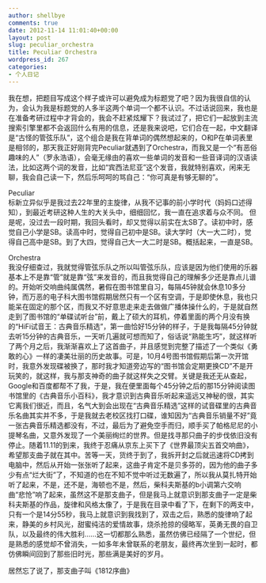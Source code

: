 ```yaml
---
author: shellbye
comments: true
date: 2012-11-14 11:01:40+00:00
layout: post
slug: peculiar_orchestra
title: Peculiar Orchestra
wordpress_id: 267
categories:
- 个人日记
---
```


我在想，把题目写成这个样子或许可以避免成为标题党了吧？因为我很自信的认为，会认为我是标题党的人多半这两个单词一个都不认识。不过话说回来，我也是在准备考研过程中才背会的，我会不赶紧炫耀下？我试过了，把它们一起放到主流搜索引擎里都不会返回什么有用的信息，还是我来说吧，它们合在一起，中文翻译是“古怪的管弦乐队”，这个组合是我在背单词的偶然想起来的，O和P在单词表里是相邻的，那天我正好刚背完Peculiar就遇到了Orchestra，而我又是一个“有恶俗趣味的人”（罗永浩语），会毫无缘由的喜欢一些单词的发音和一些音译词的汉语读法，比如这两个词的发音，比如“宾西法尼亚”这个发音，我就特别喜欢，闲来无聊，我会自己读一下，然后乐呵呵的骂自己：“你可真是有够无聊的”。  
  
  
Peculiar  
标新立异似乎是我过去22年里的主旋律，从我不记事的前小学时代（妈妈口述得知），到最近考研这种人生的大关头中，细细回忆，我一直在追求着与众不同。 但是呢，没过去一段时期，我回头看时，却又觉得以前实在太SB了。读初中时，感觉自己小学是SB。读高中时，觉得自己初中是SB。读大学时（大一大二时），觉得自己高中是SB。到了大四，觉得自己大一大二时是SB。概括起来，一直是SB。  
  
  
Orchestra  
我没仔细查过，我就觉得管弦乐队之所以叫管弦乐队，应该是因为他们使用的乐器基本上不是靠“管”就是靠“弦”来发音的，而且我觉得自己的理解多少还是靠点儿谱的。开始听交响曲纯属偶然，暑假在图书馆里自习，每隔45钟就会休息10多分钟，而万恶的电子科大图书馆假期居然只有一个区有空调，于是即使休息，我也只能呆在固定的那个区，而我又不好意思走来走去做做广播体操什么的，于是就自然走到了图书馆的“单碟试听台”前，戴上了硕大的耳机，停着里面的两个月没有换的“HiFi试音王：古典音乐精选”，第一曲恰好15分钟的样子，于是我每隔45分钟就去听15分钟的古典音乐，一天听几遍就可想而知了，俗话说“熟能生巧”，就这样听了两个月之后，我渐渐喜欢上了这首曲子，并且感觉到完整了描述了一个类似《勇敢的心》一样的凄美壮丽的历史故事。可是，10月4号图书馆假期后第一次开馆时，我意外发现碟被换了，那时我才知道旁边写的“图书馆会定期更换CD”不是开玩笑的，就这样，我与那支神奇的曲子就这样失之交臂。关键是我还无从查起，Google和百度都帮不了我，于是，我在便里面每个45分钟之后的那15分钟阅读图书馆里的《古典音乐小百科》，我才意识到古典音乐听起来遥远又神秘的很，其实它离我们很近，而且，名气大到会出现在“古典音乐精选”这样的试音碟里的古典音乐名曲其实并不多，于是我就去老校区找打口碟，谁知因为“古典音乐销量不好”竟一张古典音乐精选都没有，不过，最后为了避免空手而归，顺手买了帕格尼尼的小提琴名曲，又意外发现了一个美丽绚烂的世界。但是找寻那只曲子的步伐依旧没有停止。随着11.11的到来，我终于忍痛从京东上买下了《世界最顶尖五首交响曲》，希望那支曲子就在其中。苦等一天，货终于到了，我拆开封之后就迅速将CD拷到电脑中，然后从开始一张张听了起来，这曲子肯定不是贝多芬的，因为他的曲子多少有点“烂大街”了，不知道的也在不知不觉中听过无数遍了，所以我从莫扎特开始听了起来，不是，还不是，海顿也不是，然后，柴科夫斯基的b小调第六交响曲“悲怆”响了起来，虽然这不是那支曲子，但是我马上就意识到那支曲子一定是柴科夫斯基的作品，旋律和风格太像了，于是我在目录中看了下，在剩下的两支中，只有一个是14分55秒，我马上就意识到我找到了，双击之后，熟悉的旋律响了起来，静美的乡村风光，甜蜜纯洁的爱情故事，烧杀抢掠的侵略军，英勇无畏的自卫队，以及最终的伟大胜利……这一切都那么熟悉，虽然仿佛已经隔了一个世纪，但是熟悉的感觉却不曾消失，一如多年未曾联系的老朋友，最终再次坐到一起时，都仿佛瞬间回到了那些旧时光，那些满是美好的岁月。  
  
  
居然忘了说了，那支曲子叫《1812序曲》
